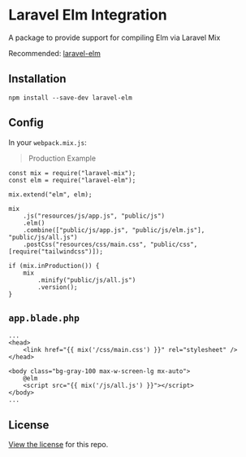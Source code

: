 # Laravel Elm Integration

A package to provide support for compiling Elm via Laravel Mix

Recommended: [laravel-elm](https://github.com/tightenco/laravel-elm)

## Installation

```
npm install --save-dev laravel-elm
```

## Config

In your `webpack.mix.js`:
> Production Example
```
const mix = require("laravel-mix");
const elm = require("laravel-elm");

mix.extend("elm", elm);

mix
    .js("resources/js/app.js", "public/js")
    .elm()
    .combine(["public/js/app.js", "public/js/elm.js"], "public/js/all.js")
    .postCss("resources/css/main.css", "public/css", [require("tailwindcss")]);

if (mix.inProduction()) {
    mix
        .minify("public/js/all.js")
        .version();
}
```

## `app.blade.php`
```blade
...
<head>
    <link href="{{ mix('/css/main.css') }}" rel="stylesheet" />
</head>

<body class="bg-gray-100 max-w-screen-lg mx-auto">
    @elm
    <script src="{{ mix('/js/all.js') }}"></script>
</body>
...
```

## License

[View the license](https://github.com/tightenco/laravel-elm/blob/master/LICENSE) for this repo.
